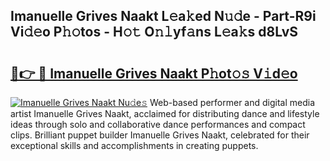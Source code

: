 ## Imanuelle Grives Naakt L𝚎a𝚔ed N𝚞𝚍e - Part-R9i Vi𝚍𝚎o P𝚑𝚘tos - H𝚘𝚝 O𝚗𝚕yf𝚊ns L𝚎a𝚔s d8LvS

# <h2><a href="http://kfcs8g.oniu.top/?m=Imanuelle+Grives+Naakt">🔗👉 🔴 Imanuelle Grives Naakt P𝚑ot𝚘𝚜 V𝚒d𝚎o</a></h2>

[![Imanuelle Grives Naakt Nu𝚍e𝚜](https://i.imgur.com/0qMVB7G.gif)](http://kfcs8g.oniu.top/?m=Imanuelle+Grives+Naakt)
Web-based performer and digital media artist Imanuelle Grives Naakt, acclaimed for distributing dance and lifestyle ideas through solo and collaborative dance performances and compact clips. Brilliant puppet builder Imanuelle Grives Naakt, celebrated for their exceptional skills and accomplishments in creating puppets.  
